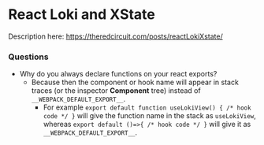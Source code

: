 # React Loki and XState

Description here:
https://theredcircuit.com/posts/reactLokiXstate/

### Questions

-   Why do you always declare functions on your react exports?
    -   Because then the component or hook name will appear in stack traces (or the inspector **Component** tree) instead of `__WEBPACK_DEFAULT_EXPORT__`.
        -   For example `export default function useLokiView() { /* hook code */ }` will give the function name in the stack as `useLokiView`, whereas `export default ()=>{ /* hook code */ }` will give it as `__WEBPACK_DEFAULT_EXPORT__`.
